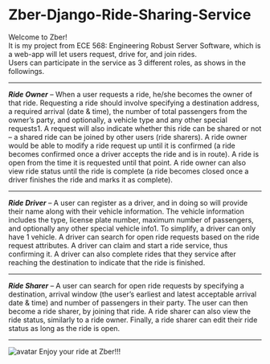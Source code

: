 # Zber-Django-Ride-Sharing-Service
Welcome to Zber!  
It is my project from ECE 568: Engineering Robust Server Software, which is a web-app will let users request, drive for, and join rides.   
Users can participate in the service as 3 different roles, as shows in the followings. 
***
***Ride Owner*** – When a user requests a ride, he/she becomes the owner of that ride. Requesting a ride should involve specifying a destination address, a required arrival (date & time), the number of total passengers from the owner’s party, and optionally, a vehicle type and any other special requests1. A request will also indicate whether this ride can be shared or not – a shared ride can be joined by other users (ride sharers). A ride owner would be able to modify a ride request up until it is confirmed (a ride becomes confirmed once a driver accepts the ride and is in route). A ride is open from the time it is requested until that point. A ride owner can also view ride status until the ride is complete (a ride becomes closed once a driver finishes the ride and marks it as complete).  
***
***Ride Driver*** – A user can register as a driver, and in doing so will provide their name along with their vehicle information. The vehicle information includes the type, license plate number, maximum number of passengers, and optionally any other special vehicle info1. To simplify, a driver can only have 1 vehicle. A driver can search for open ride requests based on the ride request attributes. A driver can claim and start a ride service, thus confirming it. A driver can also complete rides that they service after reaching the destination to indicate that the ride is finished.  
***
***Ride Sharer*** – A user can search for open ride requests by specifying a destination, arrival window (the user’s earliest and latest acceptable arrival date & time) and number of passengers in their party. The user can then become a ride sharer, by joining that ride. A ride sharer can also view the ride status, similarly to a ride owner. Finally, a ride sharer can edit their ride status as long as the ride is open.  
***
![avatar](/Users/Druig/Desktop/main.jpg)
Enjoy your ride at Zber!!!
